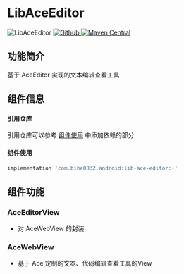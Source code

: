 # LibAceEditor

![LibAceEditor](https://img.shields.io/badge/AndroidAppFactory-LibAceEditor-brightgreen)
[ ![Github](https://img.shields.io/badge/Github-LibAceEditor-brightgreen?style=social) ](https://github.com/bihe0832/AndroidAppFactory/tree/master/LibAceEditor)
[ ![Maven Central](https://img.shields.io/maven-central/v/com.bihe0832.android/lib-ace-editor) ](https://search.maven.org/artifact/com.bihe0832.android/lib-ace-editor)

## 功能简介

基于 AceEditor 实现的文本编辑查看工具

## 组件信息

#### 引用仓库

引用仓库可以参考 [组件使用](./../start.md) 中添加依赖的部分

#### 组件使用

```groovy
implementation 'com.bihe0832.android:lib-ace-editor:+'
```

## 组件功能

### AceEditorView

- 对 AceWebView 的封装

### AceWebView

- 基于 Ace 定制的文本、代码编辑查看工具的View